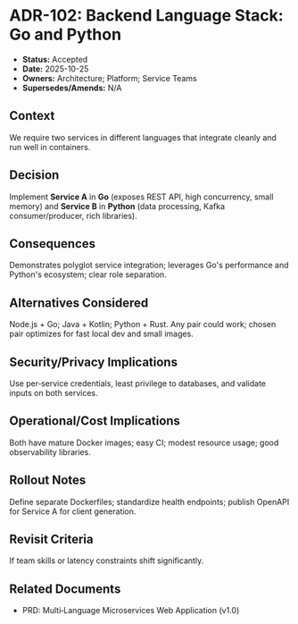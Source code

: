 # ADR-102: Backend Language Stack: Go and Python

- **Status:** Accepted
- **Date:** 2025-10-25
- **Owners:** Architecture; Platform; Service Teams
- **Supersedes/Amends:** N/A

## Context
We require two services in different languages that integrate cleanly and run well in containers.

## Decision
Implement **Service A** in **Go** (exposes REST API, high concurrency, small memory) and **Service B** in **Python** (data processing, Kafka consumer/producer, rich libraries).

## Consequences
Demonstrates polyglot service integration; leverages Go's performance and Python's ecosystem; clear role separation.

## Alternatives Considered
Node.js + Go; Java + Kotlin; Python + Rust. Any pair could work; chosen pair optimizes for fast local dev and small images.

## Security/Privacy Implications
Use per‑service credentials, least privilege to databases, and validate inputs on both services.

## Operational/Cost Implications
Both have mature Docker images; easy CI; modest resource usage; good observability libraries.

## Rollout Notes
Define separate Dockerfiles; standardize health endpoints; publish OpenAPI for Service A for client generation.

## Revisit Criteria
If team skills or latency constraints shift significantly.

## Related Documents
- PRD: Multi‑Language Microservices Web Application (v1.0)

